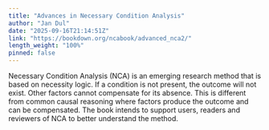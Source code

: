 ```yaml
---
title: "Advances in Necessary Condition Analysis"
author: "Jan Dul"
date: "2025-09-16T21:14:51Z"
link: "https://bookdown.org/ncabook/advanced_nca2/"
length_weight: "100%"
pinned: false
---
```


Necessary Condition Analysis (NCA) is an emerging research method that is based on necessity logic. If a condition is not present, the outcome will not exist. Other factors cannot compensate for its absence. This is different from common causal reasoning where factors produce the outcome and can be compensated. The book intends to support users, readers and reviewers of NCA to better understand the method.
